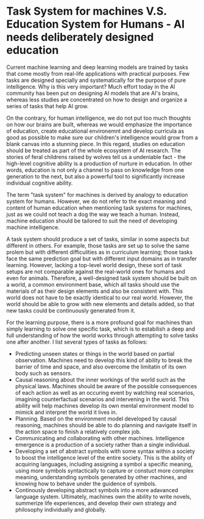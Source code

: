 # Task System for machines V.S. Education System for Humans - AI needs deliberately designed education

Current machine learning and deep learning models are trained by tasks that come mostly from real-life applications with practical purposes. Few tasks are designed specially and systematically for the purpose of pure intelligence. Why is this very important? Much effort today in the AI community has been put on designing AI models that are AI's brains, whereas less studies are concentrated on how to design and organize a series of tasks that help AI grow. 

On the contrary, for human intelligence, we do not put too much thoughts on how our brains are built, whereas we would emphasize the importance of education, create educational environemnt and develop curricula as good as possible to make sure our children's intelligence would grow from a blank canvas into a stunning piece. In this regard, studies on education should be treated as part of the whole ecosystem of AI research. The stories of feral childrens raised by wolves tell us a undeniable fact - the high-level cognitive ability is a production of nurture in education. In other words, education is not only a channel to pass on knowledge from one generation to the next, but also a powerful tool to significantly increase individual cognitive ability.

The term "task system" for machines is derived by analogy to education system for humans. However, we do not refer to the exact meaning and content of human education when mentioning task systems for machines, just as we could not teach a dog the way we teach a human. Instead, machine education should be tailored to suit the need of developing machine intelligence.

A task system should produce a set of tasks, similar in some aspects but different in others. For example, those tasks are set up to solve the same prolem but with different difficulities as in curriculum learning; those tasks face the same prediction goal but with different input domains as in transfer learning. However, lacking a top-level world design, these sort of task setups are not comparable against the real-world ones for humans and even for animals. Therefore, a well-designed task system should be built on a world, a common environment base, which all tasks should use the materials of as their design elements and also be consistent with. This world does not have to be exactly identical to our real world. However, the world should be able to grow with new elements and details added, so that new tasks could be continuously generated from it.

For the learning purpose, there is a more profound goal for machines than simply learning to solve one specific task, which is to estabilish a deep and full understanding of how the world works through attempting to solve tasks one after another. I list several types of tasks as follows:
- Predicting unseen states or things in the world based on partial observation. Machines need to develop this kind of ability to break the barrier of time and space, and also overcome the limitatin of its own body such as sensors.
- Causal reasoning about the inner workings of the world such as the physical laws. Machines should be aware of the possible consequences of each action as well as an occuring event by watching real scenarios, imagining counterfactual scenarios and intervening in the world. This ability will help machines develop its own mental environment model to mimick and interpret the world it lives in.
- Planning. Based on the environment model developed by causal reasoning, machines should be able to do planning and navigate itself in the action space to finish a relatively complex job.
- Communicating and collaborating with other machines. Intelligence emergence is a production of a society rather than a single individual.
- Developing a set of abstract symbols with some syntax within a society to boost the intelligence level of the entire society. This is the ability of acquiring languages, including assigning a symbol a specific meaning, using more symbols syntactically to capture or constuct more complex meaning, understanding symbols generated by other machines, and knowing how to behave under the guidence of symbols.
- Continously developing abstract symbols into a more adavanced language system. Ultimately, machines own the ability to write novels, summerize life experiences, and develop their own strategy and philosophy individually and globally.

